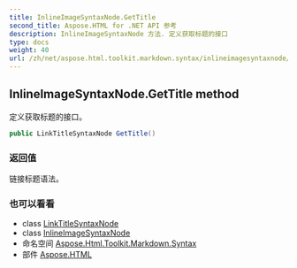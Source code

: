 ```yaml
---
title: InlineImageSyntaxNode.GetTitle
second_title: Aspose.HTML for .NET API 参考
description: InlineImageSyntaxNode 方法. 定义获取标题的接口
type: docs
weight: 40
url: /zh/net/aspose.html.toolkit.markdown.syntax/inlineimagesyntaxnode/gettitle/
---
```

## InlineImageSyntaxNode.GetTitle method

定义获取标题的接口。

```csharp
public LinkTitleSyntaxNode GetTitle()
```

### 返回值

链接标题语法。

### 也可以看看

* class [LinkTitleSyntaxNode](../../linktitlesyntaxnode/)
* class [InlineImageSyntaxNode](../)
* 命名空间 [Aspose.Html.Toolkit.Markdown.Syntax](../../inlineimagesyntaxnode/)
* 部件 [Aspose.HTML](../../../)


